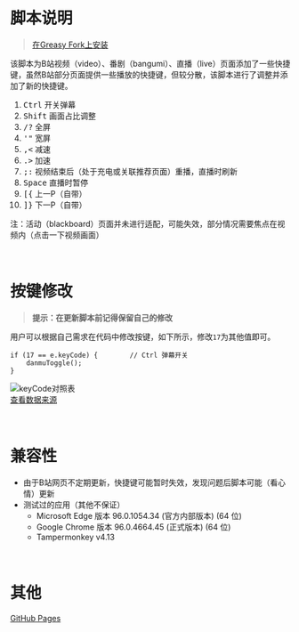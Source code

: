 # 脚本说明

> [在Greasy Fork上安装]()

该脚本为B站视频（video）、番剧（bangumi）、直播（live）页面添加了一些快捷键，虽然B站部分页面提供一些播放的快捷键，但较分散，该脚本进行了调整并添加了新的快捷键。
1. <kbd>Ctrl</kbd> 开关弹幕
2. <kbd>Shift</kbd> 画面占比调整
3. <kbd>/?</kbd> 全屏
4. <kbd>'"</kbd> 宽屏
5. <kbd>,<</kbd> 减速
6. <kbd>.></kbd> 加速
7. <kbd>;:</kbd> 视频结束后（处于充电或关联推荐页面）重播，直播时刷新
8. <kbd>Space</kbd> 直播时暂停
9. <kbd>[{</kbd> 上一P（自带）
10. <kbd>]}</kbd> 下一P（自带）

注：活动（blackboard）页面并未进行适配，可能失效，部分情况需要焦点在视频内（点击一下视频画面）

<br/> 

# 按键修改
> __提示：在更新脚本前记得保留自己的修改__

用户可以根据自己需求在代码中修改按键，如下所示，修改`17`为其他值即可。
```
if (17 == e.keyCode) {        // Ctrl 弹幕开关
	danmuToggle();
} 
```
![keyCode对照表](https://riveryale.github.io/Userscripts/assets/pic/BilibiliShortcut/keyCode.png)  
[查看数据来源](http://www.phpweblog.net/kiyone/archive/2007/04/19/1138.html)

<br/>

# 兼容性
- 由于B站网页不定期更新，快捷键可能暂时失效，发现问题后脚本可能（看心情）更新
- 测试过的应用（其他不保证）
  - Microsoft Edge 版本 96.0.1054.34 (官方内部版本) (64 位)
  - Google Chrome 版本 96.0.4664.45 (正式版本) (64 位)
  - Tampermonkey v4.13

<br/>

# 其他
[GitHub Pages](https://riveryale.github.io/Userscripts/)